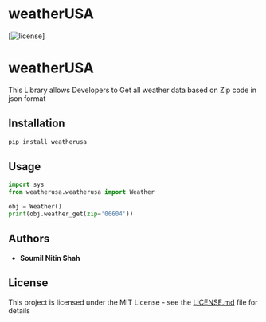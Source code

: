 # weatherUSA
[![license](https://img.shields.io/github/license/mashape/apistatus.svg?maxAge=2592000)]


# weatherUSA

This Library allows Developers to Get all weather data based on Zip code in json format 

## Installation

```bash
pip install weatherusa
```
## Usage

```python
import sys
from weatherusa.weatherusa import Weather

obj = Weather()
print(obj.weather_get(zip='06604'))

```


## Authors

* **Soumil Nitin Shah** 

## License

This project is licensed under the MIT License - see the [LICENSE.md](LICENSE.md) file for details

